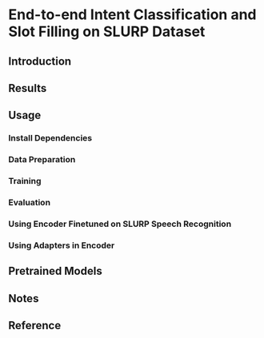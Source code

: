 # End-to-end Intent Classification and Slot Filling on SLURP Dataset

## Introduction


## Results

## Usage


### Install Dependencies

### Data Preparation


### Training

### Evaluation


### Using Encoder Finetuned on SLURP Speech Recognition

### Using Adapters in Encoder


## Pretrained Models


## Notes


## Reference